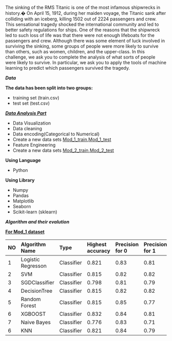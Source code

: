 The sinking of the RMS Titanic is one of the most infamous shipwrecks in history.� On April 15, 1912, during her maiden voyage, the Titanic sank after colliding with an iceberg, killing 1502 out of 2224 passengers and crew. This sensational tragedy shocked the international community and led to better safety regulations for ships.
One of the reasons that the shipwreck led to such loss of life was that there were not enough lifeboats for the passengers and crew. Although there was some element of luck involved in surviving the sinking, some groups of people were more likely to survive than others, such as women, children, and the upper-class.
In this challenge, we ask you to complete the analysis of what sorts of people were likely to survive. In particular, we ask you to apply the tools of machine learning to predict which passengers survived the tragedy.

**_Data_**

**The data has been split into two groups:**
* training set (train.csv)
* test set (test.csv)

**[_Data Analysis Part_](https://github.com/NMShihab/Titanic/blob/master/Analysis.ipynb)**
* Data Visualization
* Data cleaning
* Data encoding(Categorical to Numerical)
* Create a new data sets [Mod_1_train](https://github.com/NMShihab/Titanic/blob/master/Mod_1_tran.csv),[Mod_1_test](https://github.com/NMShihab/Titanic/blob/master/Mod_1_test.csv)
* Feature Engineering
* Create a new data sets [Mod_2_train](https://github.com/NMShihab/Titanic/blob/master/Mod_1_tran.csv),[Mod_2_test](https://github.com/NMShihab/Titanic/blob/master/Mod_1_test.csv)

**Using Language**
* Python

**Using Library** 
* Numpy 
* Pandas 
* Matplotlib
* Seaborn
* Scikit-learn (sklearn)




**_Algorithm and their evalution_** 

**[For Mod_1 dataset](https://github.com/NMShihab/Titanic/blob/master/Machine_learning_models_mod_1_dataset.ipynb)**


|  NO  |   Algorithm Name   |   Type     | Highest accuracy | Precision for 0 | Precision for 1 | 
| :--- | :----------------- | :--------- | :--------------- | :-------------- | :-------------- | 
|  1   | Logistic Regresson | Classifier |      0.821       |     0.83        |      0.81       |
|  2   |       SVM          | Classifier |      0.815       |     0.82        |      0.82       |
|  3   |   SGDClassifier    | Classifier |      0.798       |     0.81        |      0.79       |
|  4   |   DecisionTree     | Classifier |      0.815       |     0.82        |      0.82       |
|  5   |   Random Forest    | Classifier |      0.815       |     0.85        |      0.77       |
|  6   |      XGBOOST       | Classifier |      0.832       |     0.84        |      0.81       |
|  7   |    Naive Bayes     | Classifier |      0.776       |     0.83        |      0.71       |
|  6   |      KNN           | Classifier |      0.821       |     0.84        |      0.79       |
